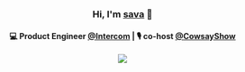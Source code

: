 <h3 align="center"> Hi, I'm <a href="https://sava.dev">sava</a> 👋</h3>

<h4 align="center">
  💻 Product Engineer <a href="https://github.com/intercom">@Intercom</a> | 🎙️ co-host <a href="https://cowsay.show/">@CowsayShow</a>
</h4>

<p align="center">
  <img src ="https://github-readme-streak-stats.herokuapp.com?user=savionok&theme=darcula&hide_border=true&background=FFFFFF00">
</p>
